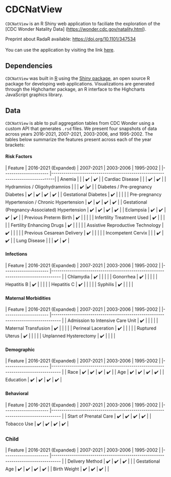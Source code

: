 # CDCNatView

`CDCNatView` is an R Shiny web application to faciliate the exploration of the [CDC Wonder Natality Data] (https://wonder.cdc.gov/natality.html).

Preprint about RadaR available: https://doi.org/10.1101/347534
<br>
<br>
You can use the application by visiting the link [here](https://mmo7d7-adam-lin.shinyapps.io/CDCNatView/).

## Dependencies
`CDCNatView` was built in [R](https://www.r-project.org) using the [Shiny package](https://shiny.rstudio.com), an open source R package for developing web applications. Visualizations are generated through the Highcharter package, an R interface to the Highcharts JavaScript graphics library.

## Data
`CDCNatView` is able to pull aggregation tables from CDC Wonder using a custom API that generates `.rsd` files. We present four snapshots of data across years 2016-2021, 2007-2021, 2003-2006, and 1995-2002. The tables below summarize the features present across each of the year brackets:


#### Risk Factors
| Feature             	| 2016-2021 (Expanded) | 2007-2021 | 2003-2006 | 1995-2002                      |
|----------------------	|-------------------------------------------------------------------------------|
| Anemia | | | :heavy_check_mark: | :heavy_check_mark: |
| Cardiac Disease | | | :heavy_check_mark: | :heavy_check_mark: |
| Hydramnios / Oligohydramnios | | | :heavy_check_mark: |:heavy_check_mark: |
| Diabetes / Pre-pregnancy Diabetes | :heavy_check_mark: | :heavy_check_mark: | :heavy_check_mark: | :heavy_check_mark: |
| Gestational Diabetes | :heavy_check_mark:  | | | |
| Pre-pregnancy Hypertension / Chronic Hypertension | :heavy_check_mark: | :heavy_check_mark: | :heavy_check_mark: | :heavy_check_mark: |
| Gestational (Pregnancy-Associated) Hypertension | :heavy_check_mark: | :heavy_check_mark: | :heavy_check_mark: | :heavy_check_mark: |
| Eclampsia | :heavy_check_mark: | :heavy_check_mark: | :heavy_check_mark: | :heavy_check_mark: |
| Previous Preterm Birth | :heavy_check_mark: | | | |
| Infertility Treatment Used | :heavy_check_mark: | | | |
| Fertility Enhancing Drugs | :heavy_check_mark: | | | |
| Assistive Reproductive Technology | :heavy_check_mark: | | | |
| Previous Cesarean Delivery | :heavy_check_mark: | | | |
| Incompetent Cervix | | | :heavy_check_mark: | :heavy_check_mark: |
| Lung Disease | | | :heavy_check_mark: | :heavy_check_mark: |


#### Infections
| Feature             	| 2016-2021 (Expanded) | 2007-2021 | 2003-2006 | 1995-2002                      |
|----------------------	|----------------------------------------------------------------------------------	|
| Chlamydia | :heavy_check_mark:  | | | |
| Gonorrhea | :heavy_check_mark: | | | |
| Hepatitis B | :heavy_check_mark:  | | | |
| Hepatitis C | :heavy_check_mark:  | | | |
| Syphilis | :heavy_check_mark:  | | | |


#### Maternal Morbidities
| Feature             	| 2016-2021 (Expanded) | 2007-2021 | 2003-2006 | 1995-2002                      |
|----------------------	|----------------------------------------------------------------------------------	|
| Admission to Intensive Care Unit | :heavy_check_mark:  | | | |
| Maternal Transfusion | :heavy_check_mark:  | | | |
| Perineal Laceration | :heavy_check_mark:  | | | |
| Ruptured Uterus | :heavy_check_mark:  | | | |
| Unplanned Hysterectomy | :heavy_check_mark:  | | | |




#### Demographic
| Feature             	| 2016-2021 (Expanded) | 2007-2021 | 2003-2006 | 1995-2002                      |
|----------------------	|----------------------------------------------------------------------------------	|
| Race | :heavy_check_mark:  | :heavy_check_mark: | :heavy_check_mark: | :heavy_check_mark: |
| Age | :heavy_check_mark:  | :heavy_check_mark: | :heavy_check_mark: | :heavy_check_mark: |
| Education | :heavy_check_mark: | :heavy_check_mark: | :heavy_check_mark: | :heavy_check_mark: |

#### Behavioral
| Feature             	| 2016-2021 (Expanded) | 2007-2021 | 2003-2006 | 1995-2002                      |
|----------------------	|----------------------------------------------------------------------------------	|
| Start of Prenatal Care | :heavy_check_mark:  | :heavy_check_mark: | :heavy_check_mark: | :heavy_check_mark: |
| Tobacco Use | :heavy_check_mark:  | :heavy_check_mark: | :heavy_check_mark: | :heavy_check_mark: |

### Child
| Feature             	| 2016-2021 (Expanded) | 2007-2021 | 2003-2006 | 1995-2002                      |
|----------------------	|----------------------------------------------------------------------------------	|
| Delivery Method | :heavy_check_mark:  | :heavy_check_mark: | :heavy_check_mark: |  |
| Gestational Age | :heavy_check_mark:  | :heavy_check_mark: | :heavy_check_mark: | :heavy_check_mark: |
| Birth Weight | :heavy_check_mark:  | :heavy_check_mark: | :heavy_check_mark: | |